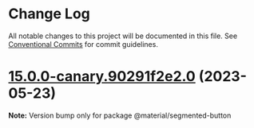 # Change Log

All notable changes to this project will be documented in this file.
See [Conventional Commits](https://conventionalcommits.org) for commit guidelines.

# [15.0.0-canary.90291f2e2.0](https://github.com/material-components/material-components-web/compare/v14.0.0...v15.0.0-canary.90291f2e2.0) (2023-05-23)

**Note:** Version bump only for package @material/segmented-button
